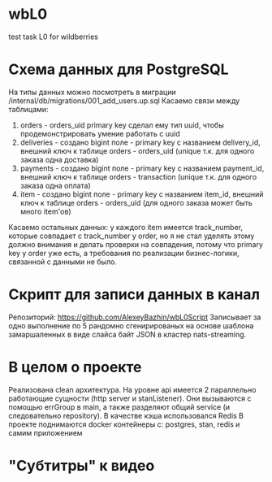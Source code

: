 # wbL0
test task L0 for wildberries

# Схема данных для PostgreSQL
На типы данных можно посмотреть в миграции /internal/db/migrations/001_add_users.up.sql
Касаемо связи между таблицами:
1) orders - orders_uid primary key сделал ему тип uuid, чтобы продемонстрировать умение работать с uuid
2) deliveries - создано bigint поле - primary key с названием delivery_id, внешний ключ к таблице orders - orders_uid (unique т.к. для одного заказа одна доставка) 
3) payments - создано bigint поле - primary key с названием payment_id, внешний ключ к таблице orders - transaction (unique т.к. для одного заказа одна оплата)
4) item - создано bigint поле - primary key с названием item_id, внешний ключ к таблице orders - orders_uid (для одного заказа может быть много item'ов)

Касаемо остальных данных: у каждого item имеется track_number, которые совпадает с track_number у order, но я не стал уделять этому должно внимания и делать проверки на совпадения, потому что primary key у order уже есть, а требования по реализации бизнес-логики, связанной с данными не было.

# Скрипт для записи данных в канал
Репозиторий: https://github.com/AlexeyBazhin/wbL0Script 
Записывает за одно выполнение по 5 рандомно сгенирированых на основе шаблона замаршаленных в виде слайса байт JSON в кластер nats-streaming.

# В целом о проекте
Реализована clean архитектура. На уровне api имеется 2 параллельно работающие сущности (http server и stanListener). Они вызываются с помощью errGroup в main, а также разделяют общий service (и следовательно repository).
В качестве кэша использовался Redis
В проекте поднимаются docker контейнеры с: postgres, stan, redis и самим приложением 

# "Субтитры" к видео

